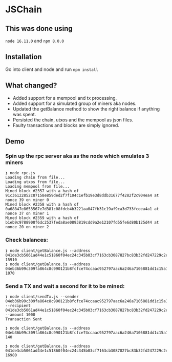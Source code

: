 # JSChain

## This was done using

`node 16.11.0` and `npm 8.0.0`

## Installation

Go into client and node and run `npm install`

## What changed?

- Added support for a mempool and tx processing.
- Added support for a simulated group of miners aka nodes.
- Updated the getBalance method to show the right balance if anything was spent.
- Persisted the chain, utxos and the mempool as json files.
- Faulty transactions and blocks are simply ignored.

## Demo

### Spin up the rpc server aka as the node which emulates 3 miners

```
❯ node rpc.js
Loading chain from file...
Loading utxos from file...
Loading mempool from file...
Mined block #2357 with a hash of 91c36122852c87158e859ded2f7f104c1efb19e3d8ddb31677f4282f2c904ea4 at nonce 39 on miner 0
Mined block #2358 with a hash of 0a68847e8653567e7d381c08fdcb4b3221aa047fb31c19af9ca3d733fceea4a1 at nonce 37 on miner 1
Mined block #2359 with a hash of b1eb9c9788908f6dc2537feda8ae0893819cdd9a2e12107fd55fe6d80b125d44 at nonce 20 on miner 2
```

### Check balances:

```
❯ node client/getBalance.js --address 041de3cb5061ad44e1c51860f04ec24c345b03cf7163cb3087827bc83b32fd247229c2e59bc3c7a1b54e33d396e406040d99847edcf642be6200eca4ac2208bbc6
15910
❯ node client/getBalance.js --address 04eb36b99c309fa864c8c990121b8fcfce74ccaac952797aac6a246a7105881dd1c15a1c0db870bda4583758637f3eaa5c87d9cb466d20c8c8556df2af588a5397
1070
```

### Send a TX and wait a second for it to be mined:

```
❯ node client/sendTx.js --sender 04eb36b99c309fa864c8c990121b8fcfce74ccaac952797aac6a246a7105881dd1c15a1c0db870bda4583758637f3eaa5c87d9cb466d20c8c8556df2af588a5397 --recipient 041de3cb5061ad44e1c51860f04ec24c345b03cf7163cb3087827bc83b32fd247229c2e59bc3c7a1b54e33d396e406040d99847edcf642be6200eca4ac2208bbc6 --amount 1000
Transaction Sent

❯ node client/getBalance.js --address 04eb36b99c309fa864c8c990121b8fcfce74ccaac952797aac6a246a7105881dd1c15a1c0db870bda4583758637f3eaa5c87d9cb466d20c8c8556df2af588a5397
140

❯ node client/getBalance.js --address 041de3cb5061ad44e1c51860f04ec24c345b03cf7163cb3087827bc83b32fd247229c2e59bc3c7a1b54e33d396e406040d99847edcf642be6200eca4ac2208bbc6
16980
```

